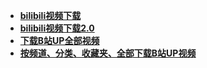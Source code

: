 

* [**bilibili视频下载**](/spider/bilibili)
* [**bilibili视频下载2.0**](/spider/bilibili2.0)
* [**下载B站UP全部视频**](/spider/bilibiliDown)
* [**按频道、分类、收藏夹、全部下载B站UP视频**](/spider/bilidown)

